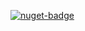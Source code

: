 [![nuget-badge](https://img.shields.io/badge/nuget-active-blue.svg)](https://www.nuget.org/packages/NequeoNetCore)
